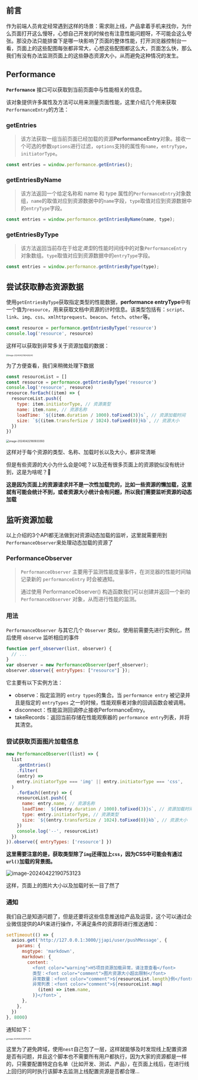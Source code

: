 ## 前言

作为前端人员肯定经常遇到这样的场景：需求刚上线，产品拿着手机来找你，为什么页面打开这么慢呀，心想自己开发的时候也有注意性能问题呀，不可能会这么夸张。那没办法只能排查下是哪一块影响了页面的整体性能，打开浏览器控制台一看，页面上的这些配图每张都非常大，心想这些配图都这么大，页面怎么快，那么我们有没有办法监测页面上的这些静态资源大小，从而避免这种情况的发生。

## Performance

**`Performance`** 接口可以获取到当前页面中与性能相关的信息。

该对象提供许多属性及方法可以用来测量页面性能，这里介绍几个用来获取`PerformanceEntry`的方法：

### getEntries

> 该方法获取一组当前页面已经加载的资源**PerformanceEntry**对象。接收一个可选的参数`options`进行过滤，`options`支持的属性有`name`，`entryType`，`initiatorType`。

```js
const entries = window.performance.getEntries();
```

### getEntriesByName

> 该方法返回一个给定名称和 name 和 type 属性的`PerformanceEntry`对象数组，`name`的取值对应到资源数据中的`name`字段，`type`取值对应到资源数据中的`entryType`字段。

```js
const entries = window.performance.getEntriesByName(name, type);
```

### getEntriesByType

> 该方法返回当前存在于给定*类型*的性能时间线中的对象`PerformanceEntry`对象数组。`type`取值对应到资源数据中的`entryType`字段。

```js
const entries = window.performance.getEntriesByType(type);
```

## 尝试获取静态资源数据

使用`getEntriesByType`获取指定类型的性能数据，**performance entryType**中有一个值为`resource`，用来获取文档中资源的计时信息。该类型包括有：`script`、`link`、`img`、`css`、`xmlhttprequest`、`beacon`、`fetch`、`other`等。

```js
const resource = performance.getEntriesByType('resource')
console.log('resource', resource)
```

这样可以获取到非常多关于资源加载的数据：

<img src="/Users/songyao/Library/Application Support/typora-user-images/image-20240422180428245.png" alt="image-20240422180428245" style="zoom:35%;" />

为了方便查看，我们来稍微处理下数据

```js
const resourceList = []
const resource = performance.getEntriesByType('resource')
console.log('resource', resource)
resource.forEach((item) => {
  resourceList.push({
    type: item.initiatorType, // 资源类型
    name: item.name, // 资源名称
    loadTime: `${(item.duration / 1000).toFixed(3)}s`, // 资源加载时间
    size: `${(item.transferSize / 1024).toFixed(0)}kb`, // 资源大小
  })
})
```

<img src="/Users/songyao/Library/Application Support/typora-user-images/image-20240422180933393.png" alt="image-20240422180933393" style="zoom:50%;" />

这样对于每个资源的类型、名称、加载时长以及大小，都非常清晰

但是有些资源的大小为什么会是0呢？以及还有很多页面上的资源貌似没有统计到，这是为啥呢？🤔

**这是因为页面上的资源请求并不是一次性加载完的，比如一些资源的懒加载，这里就有可能会统计不到，或者资源大小统计会有问题，所以我们需要监听资源的动态加载**

## 监听资源加载

以上介绍的3个API都无法做到对资源动态加载的监听，这里就需要用到`PerformanceObserver`来处理动态加载的资源了

### PerformanceObserver

> `PerformanceObserver` 主要用于监测性能度量事件，在浏览器的性能时间轴记录新的 `performanceEntry` 时会被通知。
>
> 通过使用 PerformanceObserver() 构造函数我们可以创建并返回一个新的 `PerformanceObserver` 对象，从而进行性能的监测。

### 用法

`PerformanceObserver` 与其它几个 `Observer` 类似，使用前需要先进行实例化，然后使用 `observe` 监听相应的事件

```js
function perf_observer(list, observer) {
  // ...
}
var observer = new PerformanceObserver(perf_observer);
observer.observe({ entryTypes: ["resource"] });

```

它主要有以下实例方法：

- observe：指定监测的 `entry types`的集合。当 `performance entry` 被记录并且是指定的 `entryTypes` 之一的时候，性能观察者对象的回调函数会被调用。
- disconnect：性能监测回调停止接收PerformanceEntry。
- takeRecords：返回当前存储在性能观察器的 `performance entry`列表，并将其清空。

### 尝试获取页面图片加载信息

```js
new PerformanceObserver((list) => {
  list
    .getEntries()
    .filter(
    (entry) =>
    entry.initiatorType === 'img' || entry.initiatorType === 'css',
  )
    .forEach((entry) => {
    resourceList.push({
      name: entry.name, // 资源名称
      loadTime: `${(entry.duration / 1000).toFixed(3)}s`, // 资源加载时间
      type: entry.initiatorType, // 资源类型
      size: `${(entry.transferSize / 1024).toFixed(0)}kb`, // 资源大小
    })
    console.log('--', resourceList)
  })
}).observe({ entryTypes: ['resource'] })
```

**这里需要注意的是，获取类型除了`img`还得加上`css`，因为CSS中可能会有通过`url()`加载的背景图。**

![image-20240422190753123](/Users/songyao/Desktop/songyao/fe-nanjiu/article/2024/2024-04/images/rs3.png)

这样，页面上的图片大小以及加载时长一目了然了

### 通知

我们自己是知道问题了，但是还要将这些信息推送给产品及运营，这个可以通过企业微信提供的API来进行操作，不满足条件的资源将进行推送通知：

```js
setTimeout(() => {
  axios.get('http://127.0.0.1:3000/jjapi/user/pushMessage', {
    params: {
      msgtype: 'markdown',
      markdown: {
        content: `
          <font color="warning">H5项目资源加载异常，请注意查看</font>
          类型：<font color="comment">图片资源大小超出限制</font>
          异常数量：<font color="comment">${resourceList.length}例</font> 
          异常列表：<font color="comment">${resourceList.map(
            (item) => item.name,
          )}</font>`,
      },
    },
  })
}, 8000)
```

通知如下：

<img src="/Users/songyao/Library/Application Support/typora-user-images/image-20240423200702914.png" alt="image-20240423200702914" style="zoom:33%;" />

这里为了避免跨域，使用`nest`自己包了一层，这样就能够及时发现线上配置资源是否有问题，并且这个脚本也不需要所有用户都执行，因为大家的资源都是一样的，只需要配置特定白名单（比如开发、测试、产品），在页面上线后，在进行线上回归的同时执行该脚本去监测上线配置资源是否都合理...

